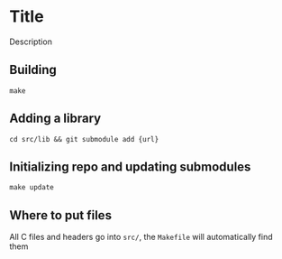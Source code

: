 # Title
Description

## Building

`make`

## Adding a library

`cd src/lib && git submodule add {url}`

## Initializing repo and updating submodules

`make update`

## Where to put files

All C files and headers go into `src/`, the `Makefile` will automatically find them